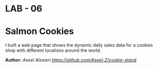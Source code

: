 # LAB - 06
# Salmon Cookies
I built a web page that shows the dynamic daily sales data for a cookies shop with different locations around the world.

**Author:** *Aseel Alzweri*
*https://github.com/Aseel-Z/cookie-stand*




<!-- LAB - Number
Project Name
I build an app with a direct and powerful purpose. It does all of the things that it accomplishes well. I should describe the purpose and functionality so those that visit my README understand the app

Author: Student/Group Name
Links and Resources
submission PR
Any Links you used as reference
Reflections and Comments
Consider including the answers to your daily journal and submission questions here
This is also a good place to reflect on the tools and resources used and learned -->